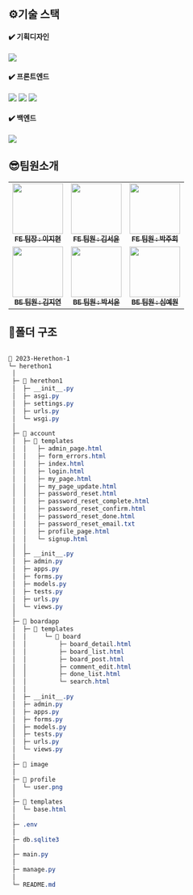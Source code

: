 ## ⚙️기술 스택

#### ✔️ 기획디자인
<img src="https://img.shields.io/badge/figma-F24E1E?style=for-the-badge&logo=figma&logoColor=white">

#### ✔️ 프론트엔드
<img src="https://img.shields.io/badge/html5-E34F26?style=for-the-badge&logo=html5&logoColor=white"> <img src="https://img.shields.io/badge/css3-1572B6?style=for-the-badge&logo=css3&logoColor=white"> <img src="https://img.shields.io/badge/javascript-F7DF1E?style=for-the-badge&logo=javascript&logoColor=white">

#### ✔️ 백엔드
<img src="https://img.shields.io/badge/django-092E20?style=for-the-badge&logo=django&logoColor=white">

## 😎팀원소개
<table>
  <tbody>
    <tr>
      <td align="center"><a href="https://github.com/SurfingLouis"><img src="https://avatars.githubusercontent.com/u/113294984?v=4" width="100px;" alt=""/><br /><sub><b>FE 팀장 : 이지현</b></sub></a><br /></td>
      <td align="center"><a href="https://github.com/pookey1104"><img src="https://avatars.githubusercontent.com/u/90364700?v=4" width="100px;" alt=""/><br /><sub><b>FE 팀원 : 김서윤</b></sub></a><br /></td>
      <td align="center"><a href="https://github.com/pjh402941"><img src="https://avatars.githubusercontent.com/u/104891747?v=4" width="100px;" alt=""/><br /><sub><b>FE 팀원 : 박주희</b></sub></a><br /></td>
     <tr/>
      <td align="center"><a href="https://github.com/kimjy01"><img src="https://avatars.githubusercontent.com/u/115777730?v=4" width="100px;" alt=""/><br /><sub><b>BE 팀원 : 김지연</b></sub></a><br /></td>
      <td align="center"><a href="https://github.com/fjqmqjrm"><img src="https://avatars.githubusercontent.com/u/126189239?v=4" width="100px;" alt=""/><br /><sub><b>BE 팀원 : 박서윤</b></sub></a><br /></td>
      <td align="center"><a href="https://github.com/y-won1209"><img src="https://avatars.githubusercontent.com/u/127853111?v=4" width="100px;" alt=""/><br /><sub><b>BE 팀원 : 심예원</b></sub></a><br /></td>
    </tr>
  </tbody>
</table>

## 📂폴더 구조
```css

📂 2023-Herethon-1
└─ herethon1
 │
 ├─ 📂 herethon1
 │  ├─ __init__.py
 │  ├─ asgi.py
 │  ├─ settings.py
 │  ├─ urls.py
 │  └─ wsgi.py
 │
 ├─ 📂 account
 │  ├─ 📂 templates
 │  │	├─ admin_page.html
 │  │	├─ form_errors.html
 │  │	├─ index.html
 │  │	├─ login.html
 │  │	├─ my_page.html
 │  │	├─ my_page_update.html
 │  │	├─ password_reset.html
 │  │	├─ password_reset_complete.html
 │  │	├─ password_reset_confirm.html
 │  │	├─ password_reset_done.html
 │  │	├─ password_reset_email.txt
 │  │	├─ profile_page.html
 │  │	└─ signup.html
 │  │
 │  ├─ __init__.py
 │  ├─ admin.py
 │  ├─ apps.py
 │  ├─ forms.py
 │  ├─ models.py
 │  ├─ tests.py
 │  ├─ urls.py
 │  └─ views.py
 │
 ├─ 📂 boardapp
 │  ├─ 📂 templates
 │  │	  └─ 📂 board
 │  │	 	  ├─ board_detail.html
 │  │	 	  ├─ board_list.html
 │  │	 	  ├─ board_post.html
 │  │	 	  ├─ comment_edit.html
 │  │	 	  ├─ done_list.html
 │  │	 	  └─ search.html
 │  │
 │  ├─ __init__.py
 │  ├─ admin.py
 │  ├─ apps.py
 │  ├─ forms.py
 │  ├─ models.py
 │  ├─ tests.py
 │  ├─ urls.py
 │  └─ views.py
 │
 ├─ 📂 image
 │
 ├─ 📂 profile
 │  └─ user.png
 │
 ├─ 📂 templates
 │  └─ base.html
 │
 ├─ .env
 │
 ├─ db.sqlite3
 │
 ├─ main.py
 │
 ├─ manage.py
 │
 └─ README.md

```
